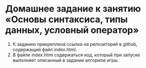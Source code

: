 # Домашнее задание к занятию «Основы синтаксиса, типы данных, условный оператор»
1. К заданию прикреплена ссылка на репозиторий в github, содержащий файл index.html.
2. В файле index.html содержаться код, который при запуске выполняет описанный в задании алгоритм игры.